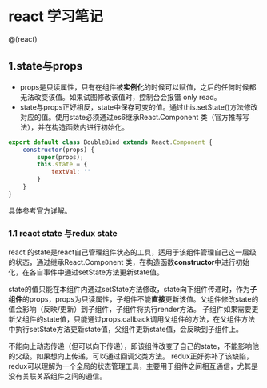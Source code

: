 # react 学习笔记
@(react)
## 1.state与props
- props是只读属性，只有在组件被**实例化**的时候可以赋值，之后的任何时候都无法改变该值。如果试图修改该值时，控制台会报错 only read。
- state与props正好相反，state中保存可变的值。通过this.setState()方法修改对应的值。使用state必须通过es6继承React.Component 类（官方推荐写法），并在构造函数内进行初始化。
```javascript
export default class BoubleBind extends React.Component {
    constructor(props) {
        super(props);
        this.state = {
            textVal: ''
        }
    }
}
```
具体参考[官方详解](https://facebook.github.io/react/docs/state-and-lifecycle.html)。
### 1.1 react state 与redux state
react 的state是react自己管理组件状态的工具，适用于该组件管理自己这一层级的状态，通过继承React.Component 类，在构造函数**constructor**中进行初始化，在各自事件中通过setState方法更新state值。

state的值只能在本组件内通过setState方法修改，state向下组件传递时，作为**子组件**的props，props为只读属性，子组件不能**直接**更新该值。父组件修改state的值会影响（反映/更新）到子组件，子组件将执行render方法。
子组件如果需要更新父组件的state值，只能通过props.callback调用父组件的方法，在父组件方法中执行setState方法更新state值，父组件更新state值，会反映到子组件上。


不能向上动态传递（但可以向下传递），即该组件改变了自己的state，不能影响他的父级。如果想向上传递，可以通过回调父类方法。
redux正好弥补了该缺陷，redux可以理解为一个全局的状态管理工具，主要用于组件之间相互通信，尤其是没有关联关系组件之间的通信。